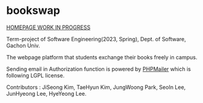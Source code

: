 # bookswap
[HOMEPAGE WORK IN PROGRESS](http://211.243.231.147:808/)

Term-project of Software Engineering(2023, Spring), Dept. of Software, Gachon Univ.

The webpage platform that students exchange their books freely in campus.

Sending email in Authorization function is powered by [PHPMailer](https://github.com/PHPMailer/PHPMailer) which is following LGPL license.

Contributors : JiSeong Kim, TaeHyun Kim, JungWoong Park, SeoIn Lee, JunHyeong Lee, HyeYeong Lee.